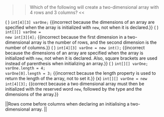 >>Which of the following will create a two-dimensional array with 4 rows and 3 columns? <<

( ) <code>int[4][3] varOne;</code> {{incorrect because the dimensions of an array are specified when the array is initialized with <code>new</code>, not when it is declared.}}
( ) <code>int[][] varOne = new int[3][4];</code> {{incorrect because the first dimension in a two-dimensional array is the number of rows, and the second dimension is the number of columns.}}
( ) <code>int[4][3] varOne = new int();</code> {{incorrect because the dimensions of an array are specified when the array is initialized with <code>new</code>, not when it is declared. Also, square brackets are used instead of parenthesis when initializing an array.}}
( ) <code>int[][] varOne; varOne.length = 4; varOne[0].length = 3;</code> {{incorrect because the length property is used to return the length of the array, not to set it.}}
(x) <code>int[][] varOne = new int[4][3];</code> {{correct because a two dimensional array must then be initialized with the reserved word <code>new</code>, followed by the type and the dimensions of the array.}}

||Rows come before columns when declaring an initialising a two-dimensional array. ||
